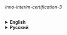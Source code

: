 ###### inno-interim-certification-3

<details><summary> 
<strong>English</strong>
</summary>

# Bot from the lesson of the course "Code Future" of Innopolis University

### [@innopolis_course_bot](https://t.me/innopolis_course_bot)

```shell
pip install -r requirements.txt
```

---

###### Teacher – [@QuadDarv1ne](https://github.com/QuadDarv1ne)

</details>

<details><summary> 
<strong>Русский</strong>
</summary>

# Бот из урока курса "Код будущего" Университета Иннополис

### [@innopolis_course_bot](https://t.me/innopolis_course_bot)

```shell
pip install -r requirements.txt
```

---

###### Преподаватель – [@QuadDarv1ne](https://github.com/QuadDarv1ne)

</details>